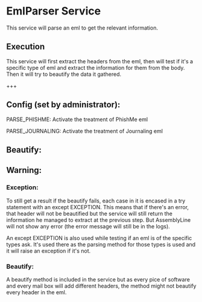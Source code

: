 # EmlParser Service

This service will parse an eml to get the relevant information.

## Execution

This service will first extract the headers from the eml, then will test if it's a specific type of eml
and extract the information for them from the body. Then it will try to beautify the data it gathered.

+++

## Config (set by administrator):

PARSE_PHISHME: Activate the treatment of PhishMe eml

PARSE_JOURNALING:	Activate the treatment of Journaling eml


## Beautify:


## Warning:
### Exception:
To still get a result if the beautify fails, each case in it is encased in a try statement with an 
except EXCEPTION. This means that if there's an error, that header will not be beautified but
the service will still return the information he managed to extract at the previous step. But 
AssemblyLine will not show any error (the error message will still be in the logs).

An except EXCEPTION is also used while testing if an eml is of the specific types ask. It's used there as
the parsing method for those types is used and it will raise an exception if it's not.

### Beautify:
A beautify method is included in the service but as every pice of software and every mail box will
add different headers, the method might not beautify every header in the eml.
